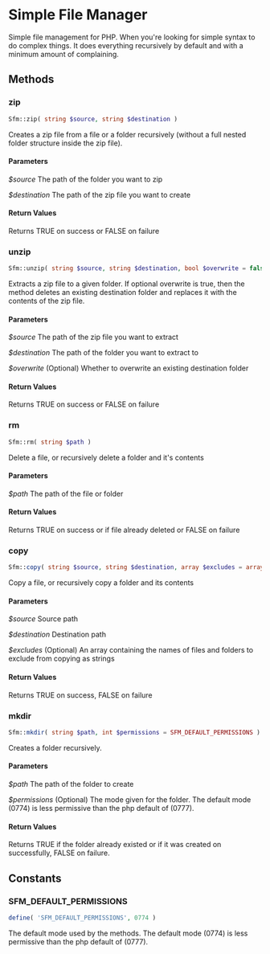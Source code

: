 # Simple File Manager

Simple file management for PHP. When you're looking for simple syntax to do complex things. It does everything recursively by default and with a minimum amount of complaining.

## Methods

### zip

```php
Sfm::zip( string $source, string $destination )
```

Creates a zip file from a file or a folder recursively (without a full nested folder structure inside the zip file).

#### Parameters
*$source* The path of the folder you want to zip

*$destination* The path of the zip file you want to create

#### Return Values
Returns TRUE on success or FALSE on failure


### unzip
```php
Sfm::unzip( string $source, string $destination, bool $overwrite = false )
```

Extracts a zip file to a given folder. If optional overwrite is true, then the method deletes an existing destination folder and replaces it with the contents of the zip file.

#### Parameters
*$source* The path of the zip file you want to extract

*$destination* The path of the folder you want to extract to

*$overwrite* (Optional) Whether to overwrite an existing destination folder

#### Return Values
Returns TRUE on success or FALSE on failure


### rm
```php
Sfm::rm( string $path )
```

Delete a file, or recursively delete a folder and it's contents

#### Parameters
*$path* The path of the file or folder

#### Return Values
Returns TRUE on success or if file already deleted or FALSE on failure


### copy
```php
Sfm::copy( string $source, string $destination, array $excludes = array() )
```
Copy a file, or recursively copy a folder and its contents

#### Parameters
*$source* Source path

*$destination* Destination path

*$excludes* (Optional) An array containing the names of files and folders to exclude from copying as strings

#### Return Values
Returns TRUE on success, FALSE on failure

### mkdir
```php
Sfm::mkdir( string $path, int $permissions = SFM_DEFAULT_PERMISSIONS )
```

Creates a folder recursively.

#### Parameters
*$path* The path of the folder to create

*$permissions* (Optional) The mode given for the folder. The default mode (0774) is less permissive than the php default of (0777).

#### Return Values
Returns TRUE if the folder already existed or if it was created on successfully, FALSE on failure.

## Constants

### SFM_DEFAULT_PERMISSIONS
```php
define( 'SFM_DEFAULT_PERMISSIONS', 0774 )
```

The default mode used by the methods. The default mode (0774) is less permissive than the php default of (0777).

